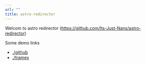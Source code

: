 ```yaml
---
url: ""
title: astro-redirector
---
```


Welcom to astro redirector (<https://github.com/Its-Just-Nans/astro-redirector>)

Some demo links

- [./github](./github)
- [./tramex](./tramex)
